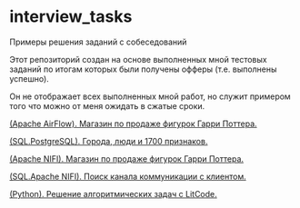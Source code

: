 # interview_tasks
Примеры решения заданий с собеседований

Этот репозиторий создан на основе выполненных мной тестовых заданий по итогам которых были получены офферы (т.е. выполнены успешно).

Он не отображает всех выполненных мной работ, но служит примером того что можно от меня ожидать в сжатые сроки.

[(Apache AirFlow). Магазин по продаже фигурок Гарри Поттера.](https://github.com/SainSinner/interview_tasks/tree/main/harry_potter_shop_apache_airflow)

[(SQL.PostgreSQL). Города, люди и 1700 признаков.](https://github.com/SainSinner/interview_tasks/tree/main/people_cities_1700_unique_metrics)

[(Apache NIFI). Магазин по продаже фигурок Гарри Поттера.](https://github.com/SainSinner/interview_tasks/tree/main/harry_potter_shop_apache_nifi)

[(SQL.Apache NIFI). Поиск канала коммуникации с клиентом.](https://github.com/SainSinner/interview_tasks/tree/main/search_communication_channel_client)

[(Python). Решение алгоритмических задач с LitCode.](https://github.com/SainSinner/interview_tasks/tree/main/algo)